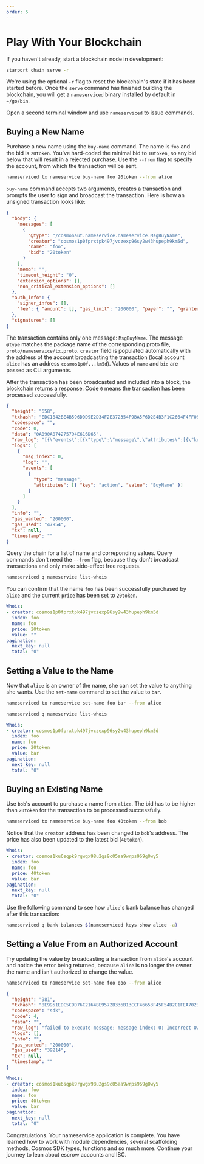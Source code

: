 ```yaml
---
order: 5
---
```


# Play With Your Blockchain

If you haven't already, start a blockchain node in development:

```bash
starport chain serve -r
```

We're using the optional `-r` flag to reset the blockchain's state if it has been started before. Once the `serve` command has finished building the blockchain, you will get a `nameserviced` binary installed by default in `~/go/bin`.

Open a second terminal window and use `nameserviced` to issue commands.

## Buying a New Name

Purchase a new name using the `buy-name` command. The name is `foo` and the bid is `20token`. You've hard-coded the minimal bid to `10token`, so any bid below that will result in a rejected purchase. Use the `--from` flag to specify the account, from which the transaction will be sent.

```bash
nameserviced tx nameservice buy-name foo 20token --from alice
```

`buy-name` command accepts two arguments, creates a transaction and prompts the user to sign and broadcast the transaction. Here is how an unsigned transaction looks like:

```json
{
  "body": {
    "messages": [
      {
        "@type": "/cosmonaut.nameservice.nameservice.MsgBuyName",
        "creator": "cosmos1p0fprxtpk497jvczexp96sy2w43hupeph9km5d",
        "name": "foo",
        "bid": "20token"
      }
    ],
    "memo": "",
    "timeout_height": "0",
    "extension_options": [],
    "non_critical_extension_options": []
  },
  "auth_info": {
    "signer_infos": [],
    "fee": { "amount": [], "gas_limit": "200000", "payer": "", "granter": "" }
  },
  "signatures": []
}
```

The transaction contains only one message: `MsgBuyName`. The message `@type` matches the package name of the corresponding proto file, `proto/nameservice/tx.proto`. `creator` field is populated automatically with the address of the account broadcasting the transaction (local account `alice` has an address `cosmos1p0f...km5d`). Values of `name` and `bid` are passed as CLI arguments.

After the transaction has been broadcasted and included into a block, the blockchain returns a response. Code `0` means the transaction has been processed successfully.

```json
{
  "height": "658",
  "txhash": "EDC1842BE4B596DDD9E2D34F2E372354F9BA5F6D2E4B3F1C2664F4FF05D433B7",
  "codespace": "",
  "code": 0,
  "data": "0A090A074275794E616D65",
  "raw_log": "[{\"events\":[{\"type\":\"message\",\"attributes\":[{\"key\":\"action\",\"value\":\"BuyName\"}]}]}]",
  "logs": [
    {
      "msg_index": 0,
      "log": "",
      "events": [
        {
          "type": "message",
          "attributes": [{ "key": "action", "value": "BuyName" }]
        }
      ]
    }
  ],
  "info": "",
  "gas_wanted": "200000",
  "gas_used": "47954",
  "tx": null,
  "timestamp": ""
}
```

Query the chain for a list of name and correponding values. Query commands don't need the `--from` flag, because they don't broadcast transactions and only make side-effect free requests.

```bash
nameserviced q nameservice list-whois
```

You can confirm that the name `foo` has been successfully purchased by `alice` and the current `price` has been set to `20token`.

```yaml
Whois:
- creator: cosmos1p0fprxtpk497jvczexp96sy2w43hupeph9km5d
  index: foo
  name: foo
  price: 20token
  value: ""
pagination:
  next_key: null
  total: "0"
```

## Setting a Value to the Name

Now that `alice` is an owner of the name, she can set the value to anything she wants. Use the `set-name` command to set the value to `bar`.

```bash
nameserviced tx nameservice set-name foo bar --from alice
```

```bash
nameserviced q nameservice list-whois 
```

```yaml
Whois:
- creator: cosmos1p0fprxtpk497jvczexp96sy2w43hupeph9km5d
  index: foo
  name: foo
  price: 20token
  value: bar
pagination:
  next_key: null
  total: "0"
```

## Buying an Existing Name

Use `bob`'s account to purchase a name from `alice`. The bid has to be higher than `20token` for the transaction to be processed successfully.

```bash
nameserviced tx nameservice buy-name foo 40token --from bob
```

Notice that the `creator` address has been changed to `bob`'s address. The price has also been updated to the latest bid (`40token`).

```yaml
Whois:
- creator: cosmos1ku6sqpk9rgwgx98u2gs9c05aa9wrps969g0wy5
  index: foo
  name: foo
  price: 40token
  value: bar
pagination:
  next_key: null
  total: "0"
```

Use the following command to see how `alice`'s bank balance has changed after this transaction:

```bash
nameserviced q bank balances $(nameserviced keys show alice -a)
```

## Setting a Value From an Authorized Account

Try updating the value by broadcasting a transaction from `alice`'s account and notice the error being returned, because `alice` is no longer the owner the name and isn't authorized to change the value.

```bash
nameserviced tx nameservice set-name foo qoo --from alice
```

```json
{
  "height": "981",
  "txhash": "8E9951EDC5C9D76C2164BE9572B336B13CCF46653F45F54B2C1FEA702389FAE8",
  "codespace": "sdk",
  "code": 4,
  "data": "",
  "raw_log": "failed to execute message; message index: 0: Incorrect Owner: unauthorized",
  "logs": [],
  "info": "",
  "gas_wanted": "200000",
  "gas_used": "39214",
  "tx": null,
  "timestamp": ""
}
```

```yaml
Whois:
- creator: cosmos1ku6sqpk9rgwgx98u2gs9c05aa9wrps969g0wy5
  index: foo
  name: foo
  price: 40token
  value: bar
pagination:
  next_key: null
  total: "0"
```

Congratulations. Your nameservice application is complete.
You have learned how to work with module dependencies, several scaffolding methods, Cosmos SDK types, functions and so much more.
Continue your journey to lean about escrow accounts and IBC.
